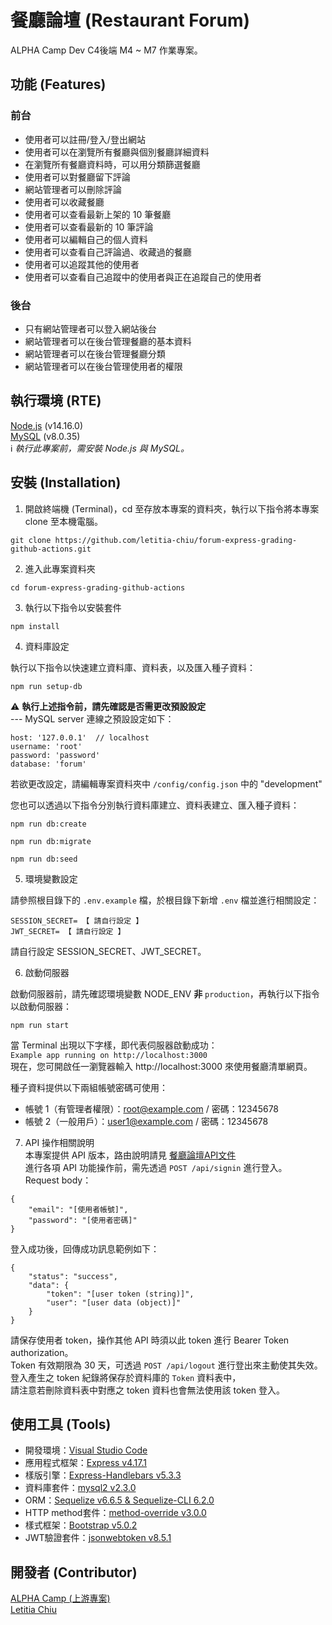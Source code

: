 # 餐廳論壇 (Restaurant Forum)
ALPHA Camp Dev C4後端 M4 ~ M7 作業專案。

## 功能 (Features)
### 前台
- 使用者可以註冊/登入/登出網站
- 使用者可以在瀏覽所有餐廳與個別餐廳詳細資料
- 在瀏覽所有餐廳資料時，可以用分類篩選餐廳
- 使用者可以對餐廳留下評論
- 網站管理者可以刪除評論
- 使用者可以收藏餐廳
- 使用者可以查看最新上架的 10 筆餐廳
- 使用者可以查看最新的 10 筆評論
- 使用者可以編輯自己的個人資料
- 使用者可以查看自己評論過、收藏過的餐廳
- 使用者可以追蹤其他的使用者
- 使用者可以查看自己追蹤中的使用者與正在追蹤自己的使用者
### 後台
- 只有網站管理者可以登入網站後台
- 網站管理者可以在後台管理餐廳的基本資料
- 網站管理者可以在後台管理餐廳分類
- 網站管理者可以在後台管理使用者的權限

## 執行環境 (RTE)
[Node.js](https://nodejs.org/) (v14.16.0)  
[MySQL](https://dev.mysql.com/downloads/mysql/) (v8.0.35)  
ℹ️ *執行此專案前，需安裝 Node.js 與 MySQL。*

## 安裝 (Installation)
1. 開啟終端機 (Terminal)，cd 至存放本專案的資料夾，執行以下指令將本專案 clone 至本機電腦。

```
git clone https://github.com/letitia-chiu/forum-express-grading-github-actions.git
```

2. 進入此專案資料夾

```
cd forum-express-grading-github-actions
```

3. 執行以下指令以安裝套件

```
npm install
```

4. 資料庫設定  

執行以下指令以快速建立資料庫、資料表，以及匯入種子資料：

```
npm run setup-db
```
⚠️ **執行上述指令前，請先確認是否需更改預設設定**  
--- MySQL server 連線之預設設定如下：
```
host: '127.0.0.1'  // localhost
username: 'root'
password: 'password'
database: 'forum'
```
若欲更改設定，請編輯專案資料夾中 `/config/config.json` 中的 "development"  
  
您也可以透過以下指令分別執行資料庫建立、資料表建立、匯入種子資料：
```
npm run db:create
```
```
npm run db:migrate
```
```
npm run db:seed
```

5. 環境變數設定

請參照根目錄下的 `.env.example` 檔，於根目錄下新增 `.env` 檔並進行相關設定：
```
SESSION_SECRET= 【 請自行設定 】
JWT_SECRET= 【 請自行設定 】

```
請自行設定 SESSION_SECRET、JWT_SECRET。  

6. 啟動伺服器

啟動伺服器前，請先確認環境變數 NODE_ENV **非** `production`，再執行以下指令以啟動伺服器：

```
npm run start
```

當 Terminal 出現以下字樣，即代表伺服器啟動成功：  
`Example app running on http://localhost:3000`  
現在，您可開啟任一瀏覽器輸入 http://localhost:3000 來使用餐廳清單網頁。  
  
種子資料提供以下兩組帳號密碼可使用：
- 帳號 1（有管理者權限）：root@example.com / 密碼：12345678
- 帳號 2（一般用戶）：user1@example.com / 密碼：12345678

7. API 操作相關說明  
本專案提供 API 版本，路由說明請見 [餐廳論壇API文件](https://reurl.cc/dLV4pz)   
進行各項 API 功能操作前，需先透過 `POST /api/signin` 進行登入。  
Request body：  
```
{
    "email": "[使用者帳號]",
    "password": "[使用者密碼]"
}
```
登入成功後，回傳成功訊息範例如下：
```
{
    "status": "success",
    "data": {
        "token": "[user token (string)]",
        "user": "[user data (object)]"
    }
}
```
請保存使用者 token，操作其他 API 時須以此 token 進行 Bearer Token authorization。  
Token 有效期限為 30 天，可透過 `POST /api/logout` 進行登出來主動使其失效。  
登入產生之 token 紀錄將保存於資料庫的 `Token` 資料表中，  
請注意若刪除資料表中對應之 token 資料也會無法使用該 token 登入。  


## 使用工具 (Tools)
- 開發環境：[Visual Studio Code](https://visualstudio.microsoft.com/zh-hant/)
- 應用程式框架：[Express v4.17.1](https://www.npmjs.com/package/express)
- 樣版引擎：[Express-Handlebars v5.3.3](https://www.npmjs.com/package/express-handlebars)
- 資料庫套件：[mysql2 v2.3.0](https://www.npmjs.com/package/mysql2)
- ORM：[Sequelize v6.6.5 & Sequelize-CLI 6.2.0](https://sequelize.org/)
- HTTP method套件：[method-override v3.0.0](https://www.npmjs.com/package/method-override)
- 樣式框架：[Bootstrap v5.0.2](https://getbootstrap.com/docs/5.0/getting-started/introduction/)
- JWT驗證套件：[jsonwebtoken v8.5.1](https://www.npmjs.com/package/jsonwebtoken)

## 開發者 (Contributor)
[ALPHA Camp (上游專案)](https://github.com/ALPHACamp/forum-express-grading.git)  
[Letitia Chiu](https://github.com/letitia-chiu)
